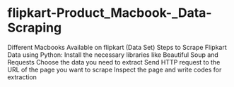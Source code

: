 # flipkart-Product_Macbook-_Data-Scraping
Different Macbooks Available on flipkart (Data Set)
Steps to Scrape Flipkart Data using Python:
Install the necessary libraries like Beautiful Soup and Requests
Choose the data you need to extract
Send HTTP request to the URL of the page you want to scrape
Inspect the page and write codes for extraction
